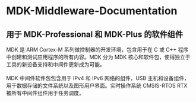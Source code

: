 # MDK-Middleware-Documentation

## 用于 MDK-Professional 和 MDK-Plus 的软件组件

MDK 是 ARM Cortex-M 系列微控制器的开发环境，包含用于在 C 或 C++ 程序中创建和测试应用程序的所有内容。MDK 分为 MDK 核心和软件包，使得独立于工具的新设备支持和中间件更新成为可能。<br> <br>
MDK 中间件软件包包含用于 IPv4 和 IPv6 网络的组件，USB 主机和设备组件，用于数据存储的文件系统以及图形用户界面。实时操作系统 CMSIS-RTOS RTX 被所有中间件组件用于任务调度。
